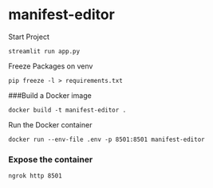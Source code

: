 # manifest-editor

Start Project
```
streamlit run app.py
```

Freeze Packages on venv
```
pip freeze -l > requirements.txt
```


###Build a Docker image
```
docker build -t manifest-editor .
```

Run the Docker container
```
docker run --env-file .env -p 8501:8501 manifest-editor 
```


### Expose the container

```
ngrok http 8501
```